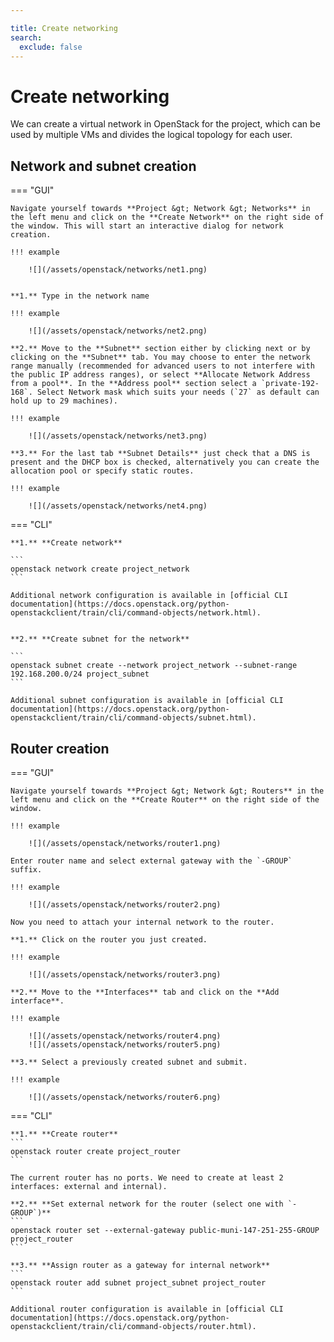 ```yaml
---

title: Create networking
search:
  exclude: false
---
```


# Create networking

We can create a virtual network in OpenStack for the project, which can be used by multiple VMs and divides the logical topology for each user.

## Network and subnet creation

=== "GUI"

    Navigate yourself towards **Project &gt; Network &gt; Networks** in the left menu and click on the **Create Network** on the right side of the window. This will start an interactive dialog for network creation.

    !!! example

        ![](/assets/openstack/networks/net1.png)


    **1.** Type in the network name

    !!! example

        ![](/assets/openstack/networks/net2.png)

    **2.** Move to the **Subnet** section either by clicking next or by clicking on the **Subnet** tab. You may choose to enter the network range manually (recommended for advanced users to not interfere with the public IP address ranges), or select **Allocate Network Address from a pool**. In the **Address pool** section select a `private-192-168`. Select Network mask which suits your needs (`27` as default can hold up to 29 machines).

    !!! example

        ![](/assets/openstack/networks/net3.png)

    **3.** For the last tab **Subnet Details** just check that a DNS is present and the DHCP box is checked, alternatively you can create the allocation pool or specify static routes.

    !!! example

        ![](/assets/openstack/networks/net4.png)

=== "CLI"

    **1.** **Create network**

    ```
    openstack network create project_network
    ```

    Additional network configuration is available in [official CLI documentation](https://docs.openstack.org/python-openstackclient/train/cli/command-objects/network.html).


    **2.** **Create subnet for the network**

    ```
    openstack subnet create --network project_network --subnet-range 192.168.200.0/24 project_subnet
    ```

    Additional subnet configuration is available in [official CLI documentation](https://docs.openstack.org/python-openstackclient/train/cli/command-objects/subnet.html).


## Router creation

=== "GUI"

    Navigate yourself towards **Project &gt; Network &gt; Routers** in the left menu and click on the **Create Router** on the right side of the window.

    !!! example

        ![](/assets/openstack/networks/router1.png)

    Enter router name and select external gateway with the `-GROUP` suffix.

    !!! example

        ![](/assets/openstack/networks/router2.png)

    Now you need to attach your internal network to the router.

    **1.** Click on the router you just created.

    !!! example

        ![](/assets/openstack/networks/router3.png)

    **2.** Move to the **Interfaces** tab and click on the **Add interface**.

    !!! example

        ![](/assets/openstack/networks/router4.png)
        ![](/assets/openstack/networks/router5.png)

    **3.** Select a previously created subnet and submit.

    !!! example

        ![](/assets/openstack/networks/router6.png)

=== "CLI"

    **1.** **Create router**
    ```
    openstack router create project_router
    ```

    The current router has no ports. We need to create at least 2 interfaces: external and internal).

    **2.** **Set external network for the router (select one with `-GROUP`)**
    ```
    openstack router set --external-gateway public-muni-147-251-255-GROUP project_router
    ```

    **3.** **Assign router as a gateway for internal network**
    ```
    openstack router add subnet project_subnet project_router
    ```

    Additional router configuration is available in [official CLI documentation](https://docs.openstack.org/python-openstackclient/train/cli/command-objects/router.html).
